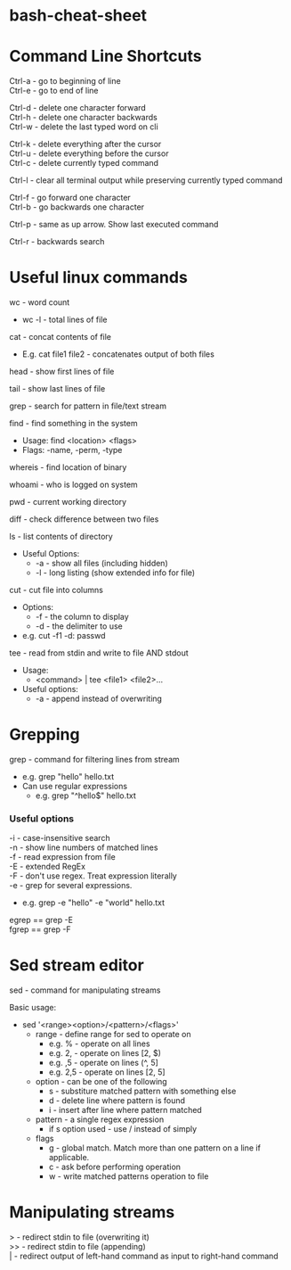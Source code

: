 # bash-cheat-sheet  
  
# Command Line Shortcuts  
Ctrl-a - go to beginning of line  
Ctrl-e - go to end of line  
  
Ctrl-d - delete one character forward  
Ctrl-h - delete one character backwards  
Ctrl-w - delete the last typed word on cli  
  
Ctrl-k - delete everything after the cursor  
Ctrl-u - delete everything before the cursor  
Ctrl-c - delete currently typed command  
  
Ctrl-l - clear all terminal output while preserving currently typed command  
  
Ctrl-f - go forward one character  
Ctrl-b - go backwards one character  
  
Ctrl-p - same as up arrow. Show last executed command  
  
Ctrl-r - backwards search  
  
# Useful linux commands  
  
wc - word count  
* wc -l - total lines of file  
  
cat - concat contents of file  
* E.g. cat file1 file2 - concatenates output of both files  
  
head - show first lines of file  
  
tail - show last lines of file  
  
grep - search for pattern in file/text stream  
  
find - find something in the system  
* Usage: find \<location\> \<flags\>  
* Flags: -name, -perm, -type  
  
whereis - find location of binary  
  
whoami - who is logged on system  
  
pwd - current working directory  
  
diff - check difference between two files  
  
ls - list contents of directory  
* Useful Options:  
  * -a - show all files (including hidden)  
  * -l - long listing (show extended info for file)  
  
cut - cut file into columns  
* Options:  
    * -f<num> - the column to display  
    * -d<delim> - the delimiter to use  
* e.g. cut -f1 -d: passwd  
  
tee - read from stdin and write to file AND stdout  
* Usage:  
    * \<command\> | tee \<file1\> \<file2\>...  
* Useful options:  
    * -a - append instead of overwriting  
  
# Grepping  
  
grep - command for filtering lines from stream  
* e.g. grep "hello" hello.txt  
* Can use regular expressions  
    * e.g. grep "^hello$" hello.txt  
  
### Useful options  
  
-i - case-insensitive search  
-n - show line numbers of matched lines  
-f - read expression from file  
-E - extended RegEx  
-F - don't use regex. Treat expression literally  
-e - grep for several expressions.  
* e.g. grep -e "hello" -e "world" hello.txt  
  
egrep == grep -E  
fgrep == grep -F  

# Sed stream editor
sed - command for manipulating streams

Basic usage:
* sed '\<range\>\<option\>/\<pattern\>/\<flags\>'
    * range - define range for sed to operate on
        * e.g. % - operate on all lines
        * e.g. 2, - operate on lines [2, $)
        * e.g. ,5 - operate on lines (^, 5]
        * e.g. 2,5 - operate on lines [2, 5]
    * option - can be one of the following
        * s - substiture matched pattern with something else
        * d - delete line where pattern is found
        * i - insert after line where pattern matched
    * pattern - a single regex expression
        * if s option used - use <pattern>/<replaced> instead of simply <pattern>
    * flags
        * g - global match. Match more than one pattern on a line if applicable.
        * c - ask before performing operation
        * w <file> - write matched patterns operation to file


# Manipulating streams

\> - redirect stdin to file (overwriting it)  
\>\> - redirect stdin to file (appending)  
\| - redirect output of left-hand command as input to right-hand command  

